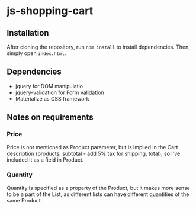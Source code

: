 # js-shopping-cart

## Installation

After cloning the repository, run `npm install` to install dependencies.
Then, simply open `index.html`.

## Dependencies

- jquery for DOM manipulatio
- jquery-validation for Form validation
- Materialize as CSS framework

## Notes on requirements

### Price

Price is not mentioned as Product parameter, but is implied
in the Cart description (products, subtotal - add 5% tax for shipping, total), so I've included it as a field in Product.


### Quantity

Quantity is specified as a property of the Product, but it makes more sense to be a part of the List, as different lists can have different quantities of the same Product.
